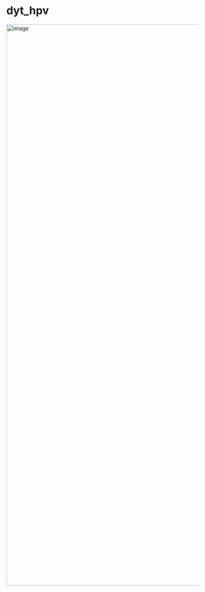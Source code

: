 # dyt_hpv

<img width="1470" alt="image" src="https://user-images.githubusercontent.com/41779846/166463450-944a55ed-3e37-4710-99cd-67e8f3a03f62.png">
